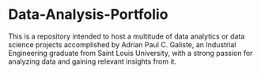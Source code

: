 # Data-Analysis-Portfolio
This is a repository intended to host a multitude of data analytics or data science projects accomplished by Adrian Paul C. Galiste, an Industrial Engineering graduate from Saint Louis University, with a strong passion for analyzing data and gaining relevant insights from it. 

